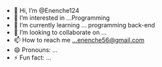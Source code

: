 - 👋 Hi, I’m @Enenche124
- 👀 I’m interested in ...Programming 
- 🌱 I’m currently learning ... programming back-end 
- 💞️ I’m looking to collaborate on ...
- 📫 How to reach me ...enenche56@gmail.com
- 😄 Pronouns: ...
- ⚡ Fun fact: ...

<!---
Enenche124/Enenche124 is a ✨ special ✨ repository because its `README.md` (this file) appears on your GitHub profile.
You can click the Preview link to take a look at your changes.
--->
